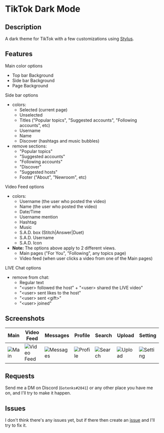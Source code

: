 # TikTok Dark Mode



## Description
A dark theme for TikTok with a few customizations using [Stylus](https://github.com/openstyles/stylus).


## Features

Main color options
* Top bar Background
* Side bar Background
* Page Background

Side bar options
* colors:
    * Selected (current page)
    * Unselected
    * Titles ("Popular topics", "Suggested accounts", "Following accounts", etc)
    * Username
    * Name
    * Discover (hashtags and music bubbles)
* remove sections:
    * "Popular topics"
    * "Suggested accounts"
    * "Following accounts"
    * "Discover"
    * "Suggested hosts"
    * Footer ("About", "Newroom", etc)

Video Feed options
* colors:
    * Username (the user who posted the video)
    * Name (the user who posted the video)
    * Date/Time
    * Username mention
    * Hashtag
    * Music
    * S.A.D. box (Stitch|Answer|Duet)
    * S.A.D. Username
    * S.A.D. Icon
* **Note:** The options above apply to 2 different views. 
    * Main pages ("For You", "Following", any topics page)
    * Video feed (when user clicks a video from one of the Main pages)

LIVE Chat options
* remove from chat:
    * Regular text
    * "\<user> followed the host" + "\<user> shared the LIVE video"
    * "\<user> sent likes to the host"
    * "\<user> sent \<gift>"
    * "\<user> joined"


## Screenshots
Main | Video Feed | Messages | Profile | Search | Upload | Setting
-|-|-|-|-|-|-
![Main](https://raw.githubusercontent.com/iGotenks/darkmode-tiktok/main/screenshots/main.png) | ![Video Feed](https://raw.githubusercontent.com/iGotenks/darkmode-tiktok/main/screenshots/video%20feed.png) | ![Messages](https://raw.githubusercontent.com/iGotenks/darkmode-tiktok/main/screenshots/messages.png) | ![Profile](https://raw.githubusercontent.com/iGotenks/darkmode-tiktok/main/screenshots/profile.png) | ![Search](https://raw.githubusercontent.com/iGotenks/darkmode-tiktok/main/screenshots/search.png) | ![Upload](https://raw.githubusercontent.com/iGotenks/darkmode-tiktok/main/screenshots/upload.png) | ![Setting](https://raw.githubusercontent.com/iGotenks/darkmode-tiktok/main/screenshots/setting.png)


## Requests
Send me a DM on Discord (`Gotenks#2041`) or any other place you have me on, and I'll try to make it happen.


## Issues
I don't think there's any issues yet, but if there then create an [issue](https://github.com/iGotenks/darkmode-tiktok/issues) and I'll try to fix it.